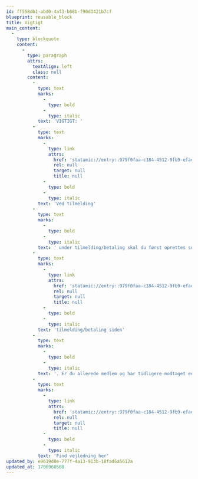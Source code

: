 ```yaml
---
id: ff558db1-abd0-4af3-b68b-f90d3421b7cf
blueprint: reusable_block
title: Vigtigt
main_content:
  -
    type: blockquote
    content:
      -
        type: paragraph
        attrs:
          textAlign: left
          class: null
        content:
          -
            type: text
            marks:
              -
                type: bold
              -
                type: italic
            text: 'VIGTIGT: '
          -
            type: text
            marks:
              -
                type: link
                attrs:
                  href: 'statamic://entry::979f0faa-c184-4512-9fb9-efac5f021728'
                  rel: null
                  target: null
                  title: null
              -
                type: bold
              -
                type: italic
            text: 'Ved tilmelding'
          -
            type: text
            marks:
              -
                type: bold
              -
                type: italic
            text: ' under tilmelding/betaling skal du først oprettes som "nyt medlem" via linket øverst på '
          -
            type: text
            marks:
              -
                type: link
                attrs:
                  href: 'statamic://entry::979f0faa-c184-4512-9fb9-efac5f021728'
                  rel: null
                  target: null
                  title: null
              -
                type: bold
              -
                type: italic
            text: 'tilmelding/betaling siden'
          -
            type: text
            marks:
              -
                type: bold
              -
                type: italic
            text: '. Er du allerede medlem og har tidligere modtaget en login kode skal du IKKE oprette dig igen. Har du glemt koden skal du blot skrive "glemt adgangskode" og så får du et nyt login tilsendt. Ellers følger du blot instruktionerne omkring betaling. HUSK at printe din kvittering til brug af køb af chip i hallen. '
          -
            type: text
            marks:
              -
                type: link
                attrs:
                  href: 'statamic://entry::979f0faa-c184-4512-9fb9-efac5f021728'
                  rel: null
                  target: null
                  title: null
              -
                type: bold
              -
                type: italic
            text: 'Find vejledning her'
updated_by: e9619d0e-777f-4a13-913b-18fad6a5612a
updated_at: 1706960508
---
```

